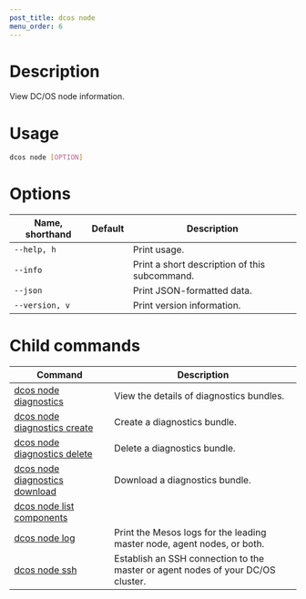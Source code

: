 ```yaml
---
post_title: dcos node
menu_order: 6
---
```

    
# Description
View DC/OS node information.

# Usage

```bash
dcos node [OPTION]
```

# Options

| Name, shorthand | Default | Description |
|---------|-------------|-------------|
| `--help, h`   |             |  Print usage. |
| `--info`   |             |  Print a short description of this subcommand. |
| `--json`   |             |  Print JSON-formatted data. |
| `--version, v`   |             | Print version information. |

# Child commands

| Command | Description |
|---------|-------------|
| [dcos node diagnostics](/docs/1.9/cli/command-reference/dcos-node/dcos-node-diagnostics/)   | View the details of diagnostics bundles. |  
| [dcos node diagnostics create](/docs/1.9/cli/command-reference/dcos-node/dcos-node-diagnostics-create/)   | Create a diagnostics bundle.|  
| [dcos node diagnostics delete](/docs/1.9/cli/command-reference/dcos-node/dcos-node-diagnostics-delete/)   | Delete a diagnostics bundle.|  
| [dcos node diagnostics download](/docs/1.9/cli/command-reference/dcos-node/dcos-node-diagnostics-download/)   | Download a diagnostics bundle.|  
| [dcos node list components](/docs/1.9/cli/command-reference/dcos-node/dcos-node-list-components/)   |             |  
| [dcos node log](/docs/1.9/cli/command-reference/dcos-node/dcos-node-log/)   | Print the Mesos logs for the leading master node, agent nodes, or both. |  
| [dcos node ssh](/docs/1.9/cli/command-reference/dcos-node/dcos-node-ssh/)   | Establish an SSH connection to the master or agent nodes of your DC/OS cluster. |  